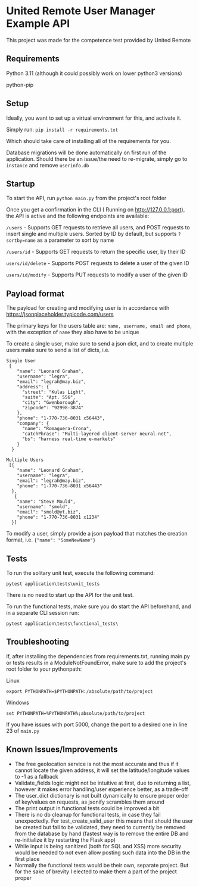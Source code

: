 # United Remote User Manager Example API

This project was made for the competence test provided by United Remote

## Requirements
Python 3.11 (although it could possibly work on lower python3 versions)

python-pip

## Setup
Ideally, you want to set up a virtual environment for this, and activate it.

Simply run:
`pip install -r requirements.txt`

Which should take care of installing all of the requirements for you.

Database migrations will be done automatically on first run of the application. Should there be an issue/the need to re-migrate, simply go to `instance` and remove `userinfo.db`

## Startup
To start the API, run `python main.py` from the project's root folder

Once you get a confirmation in the CLI ( Running on http://127.0.0.1:port), the API is active and the following endpoints are available:

`/users` - Supports GET requests to retrieve all users, and POST requests to insert single and multiple users. Sorted by ID by default, but supports `?sortby=name` as a parameter to sort by name

`/users/id` - Supports GET requests to return the specific user, by their ID

`users/id/delete` - Supports POST requests to delete a user of the given ID

`users/id/modify` - Supports PUT requests to modify a user of the given ID


## Payload format

The payload for creating and modifying user is in accordance with https://jsonplaceholder.typicode.com/users

The primary keys for the users table are: `name, username, email and phone`, with the exception of `name` they also have to be unique

To create a single user, make sure to send a json dict, and to create multiple users make sure to send a list of dicts, i.e.

```
Single User
 {
    "name": "Leonard Graham",
    "username": "legra",
    "email": "legrah@may.biz",
    "address": {
      "street": "Kulas Light",
      "suite": "Apt. 556",
      "city": "Gwenborough",
      "zipcode": "92998-3874"
    },
    "phone": "1-770-736-8031 x56443",
    "company": {
      "name": "Romaguera-Crona",
      "catchPhrase": "Multi-layered client-server neural-net",
      "bs": "harness real-time e-markets"
    }
  }

Multiple Users
 [{
    "name": "Leonard Graham",
    "username": "legra",
    "email": "legrah@may.biz",
    "phone": "1-770-736-8031 x56443"
  },
   {
    "name": "Steve Mould",
    "username": "smold",
    "email": "smold@yt.biz",
    "phone": "1-770-736-8031 x1234"
  }]
```

To modify a user, simply provide a json payload that matches the creation format, i.e.
`{"name": "SomeNewName"}`

## Tests

To run the solitary unit test, execute the following command:

`pytest application\tests\unit_tests`

There is no need to start up the API for the unit test.

To run the functional tests, make sure you do start the API beforehand, and in a separate CLI session run:

`pytest application\tests\functional_tests\`

## Troubleshooting
If, after installing the dependencies from requirements.txt, running main.py or tests results in a ModuleNotFoundError, make sure to add the project's root folder to your pythonpath:

Linux

`export PYTHONPATH=$PYTHONPATH:/absolute/path/to/project`

Windows

`set PYTHONPATH=%PYTHONPATH%;absolute/path/to/project`


If you have issues with port 5000, change the port to a desired one in line 23 of `main.py`


## Known Issues/Improvements
- The free geolocation service is not the most accurate and thus if it cannot locate the given address, it will set the latitude/longitude values to -1 as a fallback
- Validate_fields logic might not be intuitive at first, due to returning a list, however it makes error handling/user experience better, as a trade-off
- The user_dict dictionary is not built dynamically to ensure proper order of key/values on requests, as jsonify scrambles them around
- The print output in functional tests could be improved a bit
- There is no db cleanup for functional tests, in case they fail unexpectedly. For test_create_valid_user this means that should the user be created but fail to be validated, they need to currently be removed from the database by hand (fastest way is to remove the entire DB and re-initialize it by restarting the Flask app)
- While input is being sanitized (both for SQL and XSS) more security would be needed to not even allow posting such data into the DB in the first place
- Normally the functional tests would be their own, separate project. But for the sake of brevity I elected to make them a part of the project proper

